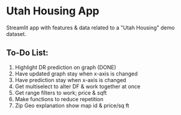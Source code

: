 # Utah Housing App
Streamlit app with features & data related to a "Utah Housing" demo dataset.

## To-Do List:
1. Highlight DR prediction on graph (DONE)
2. Have updated graph stay when x-axis is changed
3. Have prediction stay when x-axis is changed
4. Get multiselect to alter DF & work together at once
5. Get range filters to work; price & sqft
6. Make functions to reduce repetition
7. Zip Geo explanation show map id & price/sq ft
